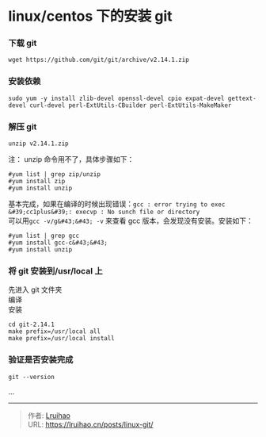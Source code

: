 # linux/centos 下的安装 git


### 下载 git

```
wget https://github.com/git/git/archive/v2.14.1.zip
```

### 安装依赖

```
sudo yum -y install zlib-devel openssl-devel cpio expat-devel gettext-devel curl-devel perl-ExtUtils-CBuilder perl-ExtUtils-MakeMaker
```

### 解压 git

```
unzip v2.14.1.zip
```

注：
unzip 命令用不了，具体步骤如下：

```
#yum list | grep zip/unzip 
#yum install zip
#yum install unzip
```

基本完成，如果在编译的时候出现错误：`gcc : error trying to exec &#39;cc1plus&#39;: execvp : No sunch file or directory`  
可以用`gcc -v/g&#43;&#43; -v` 来查看 gcc 版本，会发现没有安装。安装如下：

```
#yum list | grep gcc
#yum install gcc-c&#43;&#43;
#yum install unzip
```

### 将 git 安装到/usr/local 上

先进入 git 文件夹  
编译  
安装

```
cd git-2.14.1
make prefix=/usr/local all
make prefix=/usr/local install
```

### 验证是否安装完成

```
git --version
```

...


---

> 作者: [Lruihao](https://github.com/Lruihao)  
> URL: https://lruihao.cn/posts/linux-git/  

